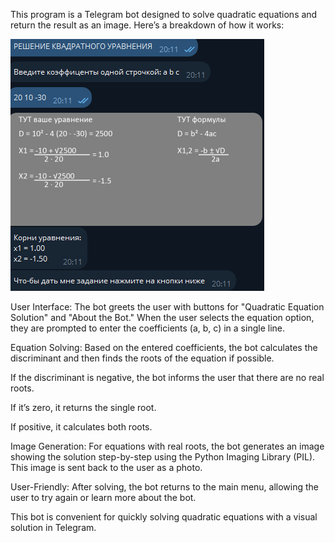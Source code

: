 
This program is a Telegram bot designed to solve quadratic equations and return the result as an image. Here’s a breakdown of how it works:

![Screenshot](https://github.com/PoweRFullGG/Math_Helper/blob/main/Screenshot_238.png)

User Interface: The bot greets the user with buttons for "Quadratic Equation Solution" and "About the Bot." When the user selects the equation option, they are prompted to enter the coefficients (a, b, c) in a single line.

Equation Solving: Based on the entered coefficients, the bot calculates the discriminant and then finds the roots of the equation if possible.

If the discriminant is negative, the bot informs the user that there are no real roots.

If it’s zero, it returns the single root.

If positive, it calculates both roots.

Image Generation: For equations with real roots, the bot generates an image showing the solution step-by-step using the Python Imaging Library (PIL). This image is sent back to the user as a photo.

User-Friendly: After solving, the bot returns to the main menu, allowing the user to try again or learn more about the bot.

This bot is convenient for quickly solving quadratic equations with a visual solution in Telegram.
